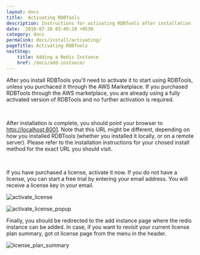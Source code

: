 ```yaml
---
layout: docs
title:  Activating RDBTools
description: Instructions for activating RDBTools after installation
date:  2018-07-20 03:49:29 +0530
category: docs
permalink: docs/install/activating/
pageTitle: Activating RDBTools
nextStep:
    title: Adding a Redis Instance
    href: /docs/add-instance/
---
```

After you install RDBTools you'll need to activate it to start using RDBTools, unless you purchaced it through the AWS Marketplace. If you purchased RDBTools through the AWS marketplace, you are already using a fully activated version of RDBTools and no further activation is required.

<br/>

After installation is complete, you should point your browser to <a href="http://localhost:8001">http://localhost:8001</a>. Note that this URL might be different, depending on how you installed RDBTools (whether you installed it locally, or on a remote server). Please refer to the installation instructions for your chosed install method for the exact URL you should visit. 

<br/>

If you have purchased a license, activate it now. If you do not have a license, you can start a free trial by entering your email address. You will receive a license key in your email.

![activate_license](/images/ri/activate_license.png)

![activate_license_popup](/images/ri/activate_license_popup.png)

Finally, you should be redirected to the add instance page where the redis instance can be added. In case, if you want to revisit your current license plan summary, got ot license page from the menu in the header.

![license_plan_summary](/images/ri/license_plan_summary.png)
